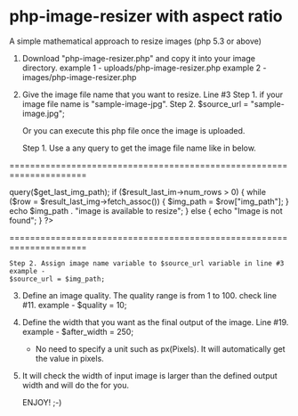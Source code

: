# php-image-resizer with aspect ratio
A simple mathematical approach to resize images (php 5.3 or above)

1. Download "php-image-resizer.php" and copy it into your image directory.
    example 1 - uploads/php-image-resizer.php
    example 2 - images/php-image-resizer.php

2. Give the image file name that you want to resize.
    Line #3
    Step 1. if your image file name is "sample-image-jpg".
    Step 2. $source_url = "sample-image.jpg";

    Or you can execute this php file once the image is uploaded.

    Step 1. Use a any query to get the image file name like in below.

=====================================================================

<?php
    include_once '../conn.php';
    $get_last_img = "
    SELECT
    REPLACE(img_path, '/uploads/', '') AS img_path
    FROM image
    ORDER BY img_id DESC
    LIMIT 1
    ";

    $result_last_img_path = $conn->query($get_last_img_path);
    if ($result_last_im->num_rows > 0) {
        while ($row = $result_last_img->fetch_assoc()) {
            $img_path = $row["img_path"];
            }
            echo $img_path . "image is available to resize";
    } else {
        echo "Image is not found";
    }
?>
=====================================================================

    Step 2. Assign image name variable to $source_url variable in line #3
    example -
    $source_url = $img_path;

3. Define an image quality. The quality range is from 1 to 100. check line #11. 
    example - $quality = 10;

4. Define the width that you want as the final output of the image. Line #19.
    example - $after_width = 250;
    * No need to specify a unit such as px(Pixels). It will automatically get the value in pixels.

5. It will check the width of input image is larger than the defined output width and will do the for you.

    ENJOY! ;-)